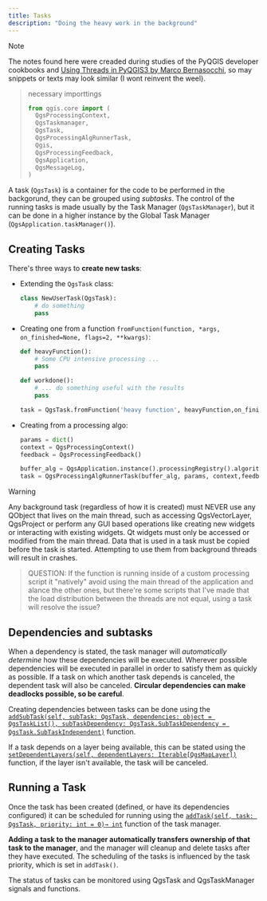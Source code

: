 ```yaml
---
title: Tasks
description: "Doing the heavy work in the background"
---
```


> [!NOTE]
> The notes found here were creaded during studies of the PyQGIS developer cookbooks and [Using Threads in PyQGIS3 by Marco Bernasocchi](https://www.opengis.ch/2018/06/22/threads-in-pyqgis3/), so may snippets or texts may look similar (I wont reinvent the weel).

> necessary importtings
> ```python
> from qgis.core import (
> 	QgsProcessingContext,
> 	QgsTaskmanager,
> 	QgsTask,
> 	QgsProcessingAlgRunnerTask,
> 	Qgis,
> 	QgsProcessingFeedback,
> 	QgsApplication,
> 	QgsMessageLog,
> )
> ```

A task (`QgsTask`) is a container for the code to be performed in the backgorund, they can be grouped using *subtasks*. The control of the running tasks is made usually by the Task Manager (`QgsTaskManager`), but it can be done in a higher instance by the Global Task Manager (`QgsApplication.taskManager()`).

## Creating Tasks

There's three ways to **create new tasks**:

- Extending the `QgsTask` class:
	```python
	class NewUserTask(QgsTask):
		# do something
		pass
	```
- Creating one from a function `fromFunction(function, *args, on_finished=None, flags=2, **kwargs)`:
	```python
	def heavyFunction():
		# Some CPU intensive processing ...
		pass
	
	def workdone():
		# ... do something useful with the results
		pass

	task = QgsTask.fromFunction('heavy function', heavyFunction,on_finished=workdone)
	```

- Creating from a processing algo:
	```python
	params = dict()
	context = QgsProcessingContext()
	feedback = QgsProcessingFeedback()

	buffer_alg = QgsApplication.instance().processingRegistry().algorithmById('native:buffer')
	task = QgsProcessingAlgRunnerTask(buffer_alg, params, context,feedback)
	```

> [!WARNING]
> Any background task (regardless of how it is created) must NEVER use any QObject that lives on the main thread, such as accessing QgsVectorLayer, QgsProject or perform any GUI based operations like creating new widgets or interacting with existing widgets. Qt widgets must only be accessed or modified from the main thread. Data that is used in a task must be copied before the task is started. Attempting to use them from background threads will result in crashes.


> QUESTION: If the function is running inside of a custom processing script it "natively" avoid using the main thread of the application and alance the other ones, but there're some scripts that I've made that the load distribution between the threads are not equal, using a task will resolve the issue?

## Dependencies and subtasks

When a dependency is stated, the task manager will *automatically determine* how these dependencies will be executed. Wherever possible dependencies will be executed in parallel in order to satisfy them as quickly as possible. If a task on which another task depends is canceled, the dependent task will also be canceled. **Circular dependencies can make deadlocks possible, so be careful**.

Creating dependencies between tasks can be done using the [`addSubTask(self, subTask: QgsTask, dependencies: object = QgsTaskList(), subTaskDependency: QgsTask.SubTaskDependency = QgsTask.SubTaskIndependent)`](https://qgis.org/pyqgis/3.28/core/QgsTask.html#qgis.core.QgsTask.addSubTask) function.

If a task depends on a layer being available, this can be stated using the [`setDependentLayers(self, dependentLayers: Iterable[QgsMapLayer])`](https://qgis.org/pyqgis/3.28/core/QgsTask.html#qgis.core.QgsTask.setDependentLayers) function, if the layer isn't available, the task will be canceled.

## Running a Task

Once the task has been created (defined, or have its dependencies configured) it can be scheduled for running using the [`addTask(self, task: QgsTask, priority: int = 0)→ int`](https://qgis.org/pyqgis/3.28/core/QgsTaskManager.html#qgis.core.QgsTaskManager.addTask) function of the task manager.

**Adding a task to the manager automatically transfers ownership of that task to the manager**, and the manager will cleanup and delete tasks after they have executed. The scheduling of the tasks is influenced by the task priority, which is set in `addTask()`.

The status of tasks can be monitored using QgsTask and QgsTaskManager signals and functions.
